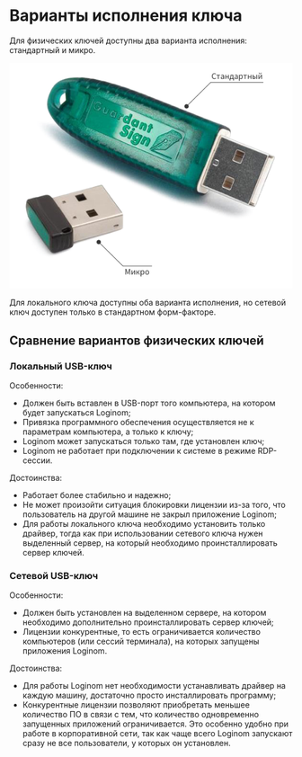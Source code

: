# Варианты исполнения ключа

Для физических ключей доступны два варианта исполнения: стандартный и микро.

![](../images/license-key.png)

Для локального ключа доступны оба варианта исполнения, но сетевой ключ доступен только в стандартном форм-факторе.

## Сравнение вариантов физических ключей

### Локальный USB-ключ

Особенности:

* Должен быть вставлен в USB-порт того компьютера, на котором будет запускаться Loginom;
* Привязка программного обеспечения осуществляется не к параметрам компьютера, а только к ключу;
* Loginom может запускаться только там, где установлен ключ;
* Loginom не работает при подключении к системе в режиме RDP-сессии.

Достоинства:

* Работает более стабильно и надежно;
* Не может произойти ситуация блокировки лицензии из-за того, что пользователь на другой машине не закрыл приложение Loginom;
* Для работы локального ключа необходимо установить только драйвер, тогда как при использовании сетевого ключа нужен выделенный сервер, на который необходимо проинсталлировать сервер ключей.

### Сетевой USB-ключ

Особенности:

* Должен быть установлен на выделенном сервере, на котором необходимо дополнительно проинсталлировать сервер ключей;
* Лицензии конкурентные, то есть ограничивается количество компьютеров (или сессий терминала), на которых запущены приложения Loginom.

Достоинства:

* Для работы Loginom нет необходимости устанавливать драйвер на каждую машину, достаточно просто инсталлировать программу;
* Конкурентные лицензии позволяют приобретать меньшее количество ПО в связи с тем, что количество одновременно запущенных приложений ограничивается. Это особенно удобно при работе в корпоративной сети, так как чаще всего Loginom запускают сразу не все пользователи, у которых он установлен.

